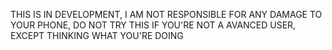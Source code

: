THIS IS IN DEVELOPMENT, I AM NOT RESPONSIBLE FOR ANY DAMAGE TO YOUR PHONE,
DO NOT TRY THIS IF YOU'RE NOT A AVANCED USER, EXCEPT THINKING WHAT YOU'RE DOING
